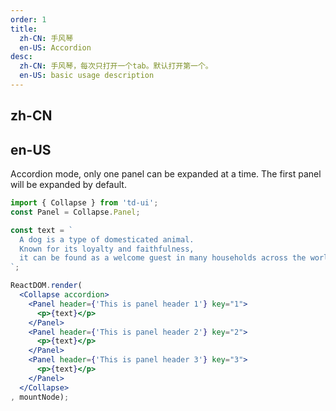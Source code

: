 ```yaml
---
order: 1
title:
  zh-CN: 手风琴
  en-US: Accordion
desc:
  zh-CN: 手风琴，每次只打开一个tab。默认打开第一个。
  en-US: basic usage description
---
```


## zh-CN


## en-US

Accordion mode, only one panel can be expanded at a time. The first panel will be expanded by default.

```jsx
import { Collapse } from 'td-ui';
const Panel = Collapse.Panel;

const text = `
  A dog is a type of domesticated animal.
  Known for its loyalty and faithfulness,
  it can be found as a welcome guest in many households across the world.
`;

ReactDOM.render(
  <Collapse accordion>
    <Panel header={'This is panel header 1'} key="1">
      <p>{text}</p>
    </Panel>
    <Panel header={'This is panel header 2'} key="2">
      <p>{text}</p>
    </Panel>
    <Panel header={'This is panel header 3'} key="3">
      <p>{text}</p>
    </Panel>
  </Collapse>
, mountNode);
```

